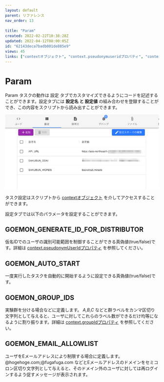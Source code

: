 ```yaml
---
layout: default
parent: リファレンス
nav_order: 13

title: "Param"
created: 2022-02-22T10:38:28Z
updated: 2022-04-12T08:00:05Z
id: "62143deca7badb001de885e9"
views: 45
links: ["contextオブジェクト", "context.pseudonymuseridプロパティ", "context.groupidプロパティ"]
---
```


# Param

Param
タスクの動作は 設定 タブでカスタマイズできるようにコードを記述することができます。設定タブには **設定名 と 設定値** の組み合わせを登録することができ、この内容をスクリプトから読み出すことができます。

![](/images/62144094f85f1a001d1df588.png)

タスク設定はスクリプトから [contextオブジェクト](contextオブジェクト.html) を介してアクセスすることができます。

設定タブでは以下のパラメータを設定することができます。

## GOEMON_GENERATE_ID_FOR_DISTRIBUTOR

仮名IDでのユーザの識別可能範囲を制御することができる真偽値(true/false)です。詳細は [context.pseudonymUserIdプロパティ](context.pseudonymUserIdプロパティ.html) を参照してください。

## GOEMON_AUTO_START

一度実行したタスクを自動的に開始するように設定できる真偽値(true/false)です。

## GOEMON_GROUP_IDS

実験群を分ける場合などに定義します。 *A,B,C* などと群ラベルをカンマ区切り文字列として与えると、ユーザに対してこれらのラベル数ができるだけ均等になるように割り振ります。詳細は [context.groupIdプロパティ](context.groupIdプロパティ.html) を参照してください。

## GOEMON_EMAIL_ALLOWLIST

ユーザをEメールアドレスにより制限する場合に定義します。@hogehoge.com;@fugafuga.com などとEメールアドレスのドメインをセミコロン区切り文字列として与えると、そのドメイン外のユーザに対しては再ログインするよう促すメッセージが表示されます。

